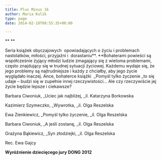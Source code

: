 ```yaml
---
title: Plus Minus 16
author: Maria Kulik
type: page
date: 2014-02-18T08:55:35+00:00

---
```

** **

Seria książek obyczajowych  opowiadających o życiu i problemach  nastolatków, miłości, przyjaźni i  dorastaniu**. **Bohaterami powieści są współcześnie żyjący młodzi ludzie zmagający się z wieloma problemami, często znajdujący się w trudnej sytuacji życiowej. Każdemu wydaje się, że jego problemy są najtrudniejsze i każdy z chciałby, aby jego życie wyglądało inaczej. Ance, bohaterce książki  _Pomyśl tylko życzenie _to się udaje – budzi się w zupełnie innej rzeczywistości… Ale czy rzeczywiście jej życie będzie lepsze i ciekawsze?

Barbara Ciwoniuk, _Uciec jak najbliżej, _il. Katarzyna Borkowska

Kazimierz Szymeczko, _Wywrotka, _il. Olga Reszelska

Ewa Zienkiewicz, _Pomyśl tylko życzenie, _il. Olga Reszelska

Barbara Ciwoniuk, _A jeśli zostanę, _il. Olga Reszelska

Grażyna Bąkiewicz, _Syn złodziejki, _il. Olga Reszelska

Rec. Ewa Gajcy

**Wyróżnienie dziecięcego jury DONG 2012**

&nbsp;